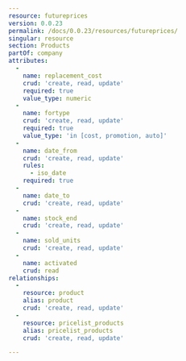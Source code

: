 ```yaml
---
resource: futureprices
version: 0.0.23
permalink: /docs/0.0.23/resources/futureprices/
singular: resource
section: Products
partOf: company
attributes:
  -
    name: replacement_cost
    crud: 'create, read, update'
    required: true
    value_type: numeric
  -
    name: fortype
    crud: 'create, read, update'
    required: true
    value_type: 'in [cost, promotion, auto]'
  -
    name: date_from
    crud: 'create, read, update'
    rules:
      - iso_date
    required: true
  -
    name: date_to
    crud: 'create, read, update'
  -
    name: stock_end
    crud: 'create, read, update'
  -
    name: sold_units
    crud: 'create, read, update'
  -
    name: activated
    crud: read
relationships:
  -
    resource: product
    alias: product
    crud: 'create, read, update'
  -
    resource: pricelist_products
    alias: pricelist_products
    crud: 'create, read, update'

---
```

